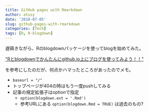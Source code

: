 ```yaml
---
title: GitHub pages with Rmarkdown
author: atusy
date: '2018-07-05'
slug: github-pages-with-rmarkdown
categories: [Tech]
tags: [R, R-blogdown]
---
```


遅蒔きながら、Rのblogdownパッケージを使ってblogを始めてみた。

["Rとblogdownでかんたんにgithub.io上にブログを使ってみよう！！"](https://qiita.com/masato_t/items/7bbfa74f8de0dc06c91c)

を参考にしたのだが、何点かハマったところがあったのでメモ。

- `baseurl = "/"`
- トップページが404の時はもう一度pushしてみる
- 記事の規定拡張子はoptionで指定
    - `option(blogdown.ext = '.Rmd')`
    - 参考URLにある `option(blogdown.Rmd = TRUE)` は過去のもの?

    
    

